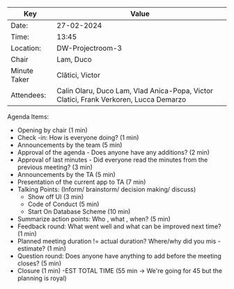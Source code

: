 | Key | Value |
| --- | --- |
| Date: | 27-02-2024 |
| Time: | 13:45 |
| Location: | DW-Projectroom-3 |
| Chair |  Lam, Duco |
| Minute Taker | Clătici, Victor |
| Attendees: | Calin Olaru, Duco Lam, Vlad Anica-Popa, Victor Clatici, Frank Verkoren, Lucca Demarzo |
Agenda Items:
- Opening by chair (1 min)
- Check -in: How is everyone doing? (1 min)
- Announcements by the team (5 min)
- Approval of the agenda - Does anyone have any additions? (2 min)
- Approval of last minutes - Did everyone read the minutes from the previous meeting? (3 min)
- Announcements by the TA (5 min)
- Presentation of the current app to TA (7 min)
- Talking Points: (Inform/ brainstorm/ decision making/ discuss)
    - Show off UI (3 min)
    - Code of Conduct (5 min)
    - Start On Database Scheme (10 min)
- Summarize action points: Who , what , when? (5 min)
- Feedback round: What went well and what can be improved next time? (1 min)
- Planned meeting duration != actual duration? Where/why did you mis -estimate? (1 min)
- Question round: Does anyone have anything to add before the meeting closes? (5 min)
- Closure (1 min)
-EST TOTAL TIME (55 min -> We're going for 45 but the planning is royal)